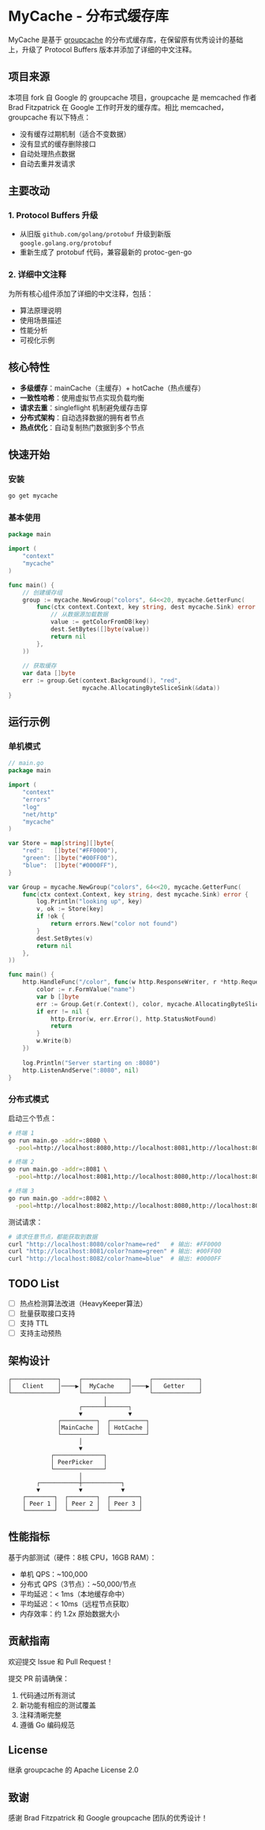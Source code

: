 # MyCache - 分布式缓存库

MyCache 是基于 [groupcache](https://github.com/golang/groupcache) 的分布式缓存库，在保留原有优秀设计的基础上，升级了 Protocol Buffers 版本并添加了详细的中文注释。

## 项目来源

本项目 fork 自 Google 的 groupcache 项目，groupcache 是 memcached 作者 Brad Fitzpatrick 在 Google 工作时开发的缓存库。相比 memcached，groupcache 有以下特点：
- 没有缓存过期机制（适合不变数据）
- 没有显式的缓存删除接口
- 自动处理热点数据
- 自动去重并发请求

## 主要改动

### 1. Protocol Buffers 升级
- 从旧版 `github.com/golang/protobuf` 升级到新版 `google.golang.org/protobuf`
- 重新生成了 protobuf 代码，兼容最新的 protoc-gen-go

### 2. 详细中文注释
为所有核心组件添加了详细的中文注释，包括：
- 算法原理说明
- 使用场景描述
- 性能分析
- 可视化示例

## 核心特性

- **多级缓存**：mainCache（主缓存）+ hotCache（热点缓存）
- **一致性哈希**：使用虚拟节点实现负载均衡
- **请求去重**：singleflight 机制避免缓存击穿
- **分布式架构**：自动选择数据的拥有者节点
- **热点优化**：自动复制热门数据到多个节点

## 快速开始

### 安装

```bash
go get mycache
```

### 基本使用

```go
package main

import (
    "context"
    "mycache"
)

func main() {
    // 创建缓存组
    group := mycache.NewGroup("colors", 64<<20, mycache.GetterFunc(
        func(ctx context.Context, key string, dest mycache.Sink) error {
            // 从数据源加载数据
            value := getColorFromDB(key)
            dest.SetBytes([]byte(value))
            return nil
        },
    ))
    
    // 获取缓存
    var data []byte
    err := group.Get(context.Background(), "red", 
                     mycache.AllocatingByteSliceSink(&data))
}
```

## 运行示例

### 单机模式

```go
// main.go
package main

import (
    "context"
    "errors"
    "log"
    "net/http"
    "mycache"
)

var Store = map[string][]byte{
    "red":   []byte("#FF0000"),
    "green": []byte("#00FF00"),
    "blue":  []byte("#0000FF"),
}

var Group = mycache.NewGroup("colors", 64<<20, mycache.GetterFunc(
    func(ctx context.Context, key string, dest mycache.Sink) error {
        log.Println("looking up", key)
        v, ok := Store[key]
        if !ok {
            return errors.New("color not found")
        }
        dest.SetBytes(v)
        return nil
    },
))

func main() {
    http.HandleFunc("/color", func(w http.ResponseWriter, r *http.Request) {
        color := r.FormValue("name")
        var b []byte
        err := Group.Get(r.Context(), color, mycache.AllocatingByteSliceSink(&b))
        if err != nil {
            http.Error(w, err.Error(), http.StatusNotFound)
            return
        }
        w.Write(b)
    })
    
    log.Println("Server starting on :8080")
    http.ListenAndServe(":8080", nil)
}
```

### 分布式模式

启动三个节点：

```bash
# 终端 1
go run main.go -addr=:8080 \
  -pool=http://localhost:8080,http://localhost:8081,http://localhost:8082

# 终端 2
go run main.go -addr=:8081 \
  -pool=http://localhost:8081,http://localhost:8080,http://localhost:8082

# 终端 3
go run main.go -addr=:8082 \
  -pool=http://localhost:8082,http://localhost:8080,http://localhost:8081
```

测试请求：
```bash
# 请求任意节点，都能获取到数据
curl "http://localhost:8080/color?name=red"   # 输出: #FF0000
curl "http://localhost:8081/color?name=green" # 输出: #00FF00
curl "http://localhost:8082/color?name=blue"  # 输出: #0000FF
```

## TODO List

- [ ] 热点检测算法改进（HeavyKeeper算法）
- [ ] 批量获取接口支持
- [ ] 支持 TTL
- [ ] 支持主动预热

## 架构设计

```
┌─────────────┐     ┌─────────────┐     ┌─────────────┐
│   Client    │────▶│  MyCache    │────▶│   Getter    │
└─────────────┘     └─────────────┘     └─────────────┘
                           │
                    ┌──────┴──────┐
                    ▼             ▼
              ┌──────────┐  ┌──────────┐
              │MainCache │  │ HotCache │
              └──────────┘  └──────────┘
                    │
                    ▼
            ┌──────────────┐
            │ PeerPicker   │
            └──────────────┘
                    │
        ┌───────────┼───────────┐
        ▼           ▼           ▼
    ┌────────┐  ┌────────┐  ┌────────┐
    │ Peer 1 │  │ Peer 2 │  │ Peer 3 │
    └────────┘  └────────┘  └────────┘
```

## 性能指标

基于内部测试（硬件：8核 CPU，16GB RAM）：

- 单机 QPS：~100,000
- 分布式 QPS（3节点）：~50,000/节点
- 平均延迟：< 1ms（本地缓存命中）
- 平均延迟：< 10ms（远程节点获取）
- 内存效率：约 1.2x 原始数据大小

## 贡献指南

欢迎提交 Issue 和 Pull Request！

提交 PR 前请确保：
1. 代码通过所有测试
2. 新功能有相应的测试覆盖
3. 注释清晰完整
4. 遵循 Go 编码规范

## License

继承 groupcache 的 Apache License 2.0

## 致谢

感谢 Brad Fitzpatrick 和 Google groupcache 团队的优秀设计！
